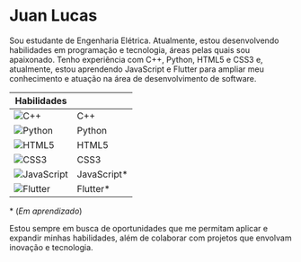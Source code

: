 # Juan Lucas

Sou estudante de Engenharia Elétrica. Atualmente, estou desenvolvendo habilidades em programação e tecnologia, áreas pelas quais sou apaixonado. Tenho experiência com C++, Python, HTML5 e CSS3 e, atualmente, estou aprendendo JavaScript e Flutter para ampliar meu conhecimento e atuação na área de desenvolvimento de software.

| **Habilidades**  |                      |
|------------------|----------------------|
| ![C++](https://img.shields.io/badge/C++-%2300599C.svg?style=flat&logo=c%2B%2B&logoColor=white)      | C++          |
| ![Python](https://img.shields.io/badge/Python-%2314354C.svg?style=flat&logo=python&logoColor=white)  | Python       |
| ![HTML5](https://img.shields.io/badge/HTML5-%23E34F26.svg?style=flat&logo=html5&logoColor=white)     | HTML5        |
| ![CSS3](https://img.shields.io/badge/CSS3-%231572B6.svg?style=flat&logo=css3&logoColor=white)        | CSS3         |
| ![JavaScript](https://img.shields.io/badge/JavaScript-%23F7DF1E.svg?style=flat&logo=javascript&logoColor=black) | JavaScript*  |
| ![Flutter](https://img.shields.io/badge/Flutter-%2302569B.svg?style=flat&logo=flutter&logoColor=white)  | Flutter*     |

\* (*Em aprendizado*)

Estou sempre em busca de oportunidades que me permitam aplicar e expandir minhas habilidades, além de colaborar com projetos que envolvam inovação e tecnologia.

